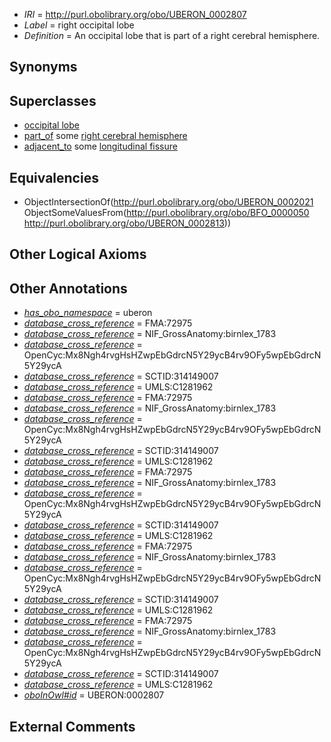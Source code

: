  * *IRI* = http://purl.obolibrary.org/obo/UBERON_0002807
 * *Label* = right occipital lobe
 * *Definition* = An occipital lobe that is part of a right cerebral hemisphere.

## Synonyms


## Superclasses

 * [occipital lobe](../../UBERON/21/UBERON_0002021.md)
 * [part_of](../../BFO/50/BFO_0000050.md) some [right cerebral hemisphere](../../UBERON/13/UBERON_0002813.md)
 * [adjacent_to](../../RO/20/RO_0002220.md) some [longitudinal fissure](../../UBERON/21/UBERON_0002921.md)

## Equivalencies

 * ObjectIntersectionOf(<http://purl.obolibrary.org/obo/UBERON_0002021> ObjectSomeValuesFrom(<http://purl.obolibrary.org/obo/BFO_0000050> <http://purl.obolibrary.org/obo/UBERON_0002813>))

## Other Logical Axioms


## Other Annotations

 * *[has_obo_namespace](../../ce/oboInOwl#hasOBONamespace.md)* = uberon
 * *[database_cross_reference](../../ef/oboInOwl#hasDbXref.md)* = FMA:72975
 * *[database_cross_reference](../../ef/oboInOwl#hasDbXref.md)* = NIF_GrossAnatomy:birnlex_1783
 * *[database_cross_reference](../../ef/oboInOwl#hasDbXref.md)* = OpenCyc:Mx8Ngh4rvgHsHZwpEbGdrcN5Y29ycB4rv9OFy5wpEbGdrcN5Y29ycA
 * *[database_cross_reference](../../ef/oboInOwl#hasDbXref.md)* = SCTID:314149007
 * *[database_cross_reference](../../ef/oboInOwl#hasDbXref.md)* = UMLS:C1281962
 * *[database_cross_reference](../../ef/oboInOwl#hasDbXref.md)* = FMA:72975
 * *[database_cross_reference](../../ef/oboInOwl#hasDbXref.md)* = NIF_GrossAnatomy:birnlex_1783
 * *[database_cross_reference](../../ef/oboInOwl#hasDbXref.md)* = OpenCyc:Mx8Ngh4rvgHsHZwpEbGdrcN5Y29ycB4rv9OFy5wpEbGdrcN5Y29ycA
 * *[database_cross_reference](../../ef/oboInOwl#hasDbXref.md)* = SCTID:314149007
 * *[database_cross_reference](../../ef/oboInOwl#hasDbXref.md)* = UMLS:C1281962
 * *[database_cross_reference](../../ef/oboInOwl#hasDbXref.md)* = FMA:72975
 * *[database_cross_reference](../../ef/oboInOwl#hasDbXref.md)* = NIF_GrossAnatomy:birnlex_1783
 * *[database_cross_reference](../../ef/oboInOwl#hasDbXref.md)* = OpenCyc:Mx8Ngh4rvgHsHZwpEbGdrcN5Y29ycB4rv9OFy5wpEbGdrcN5Y29ycA
 * *[database_cross_reference](../../ef/oboInOwl#hasDbXref.md)* = SCTID:314149007
 * *[database_cross_reference](../../ef/oboInOwl#hasDbXref.md)* = UMLS:C1281962
 * *[database_cross_reference](../../ef/oboInOwl#hasDbXref.md)* = FMA:72975
 * *[database_cross_reference](../../ef/oboInOwl#hasDbXref.md)* = NIF_GrossAnatomy:birnlex_1783
 * *[database_cross_reference](../../ef/oboInOwl#hasDbXref.md)* = OpenCyc:Mx8Ngh4rvgHsHZwpEbGdrcN5Y29ycB4rv9OFy5wpEbGdrcN5Y29ycA
 * *[database_cross_reference](../../ef/oboInOwl#hasDbXref.md)* = SCTID:314149007
 * *[database_cross_reference](../../ef/oboInOwl#hasDbXref.md)* = UMLS:C1281962
 * *[database_cross_reference](../../ef/oboInOwl#hasDbXref.md)* = FMA:72975
 * *[database_cross_reference](../../ef/oboInOwl#hasDbXref.md)* = NIF_GrossAnatomy:birnlex_1783
 * *[database_cross_reference](../../ef/oboInOwl#hasDbXref.md)* = OpenCyc:Mx8Ngh4rvgHsHZwpEbGdrcN5Y29ycB4rv9OFy5wpEbGdrcN5Y29ycA
 * *[database_cross_reference](../../ef/oboInOwl#hasDbXref.md)* = SCTID:314149007
 * *[database_cross_reference](../../ef/oboInOwl#hasDbXref.md)* = UMLS:C1281962
 * *[oboInOwl#id](../../id/oboInOwl#id.md)* = UBERON:0002807

## External Comments

